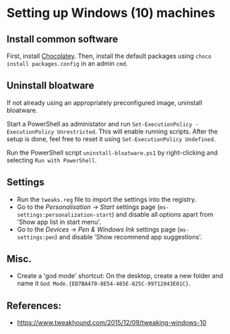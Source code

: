 # Setting up Windows (10) machines

## Install common software

First, install [Chocolatey](https://chocolatey.org/install). Then, install the default packages using `choco install packages.config` in an admin `cmd`.

## Uninstall bloatware

If not already using an appropriately preconfigured image, uninstall bloatware.

Start a PowerShell as administator and run `Set-ExecutionPolicy -ExecutionPolicy Unrestricted`. This will enable running scripts. After the setup is done, feel free to reset it using `Set-ExecutionPolicy Undefined`.

Run the PowerShell script `uninstall-bloatware.ps1` by right-clicking and selecting `Run with PowerShell`.

## Settings

<!-- Obsolete because these are all included in the .reg file.
* Go into Windows Explorer and *View* -> *Options*. In the first tab, under *Privacy*, uncheck all settings.  
In the *View* tab, enable 'Show hidden files, folders and drives' and disable 'Hide extensions for known types', 'Show sync provider notifications' and 'Hide protected operating system files (recommended)'.
-->
* Run the `tweaks.reg` file to import the settings into the registry.
* Go to the *Personalisation* -> *Start* settings page (`ms-settings:personalization-start`) and disable all options apart from 'Show app list in start menu'.
* Go to the *Devices* -> *Pen & Windows Ink* settings page (`ms-settings:pen`) and disable 'Show recommend app suggestions'.

## Misc.

* Create a 'god mode' shortcut: On the desktop, create a new folder and name it `God Mode.{ED7BA470-8E54-465E-825C-99712043E01C}`.

## References:

* https://www.tweakhound.com/2015/12/09/tweaking-windows-10
